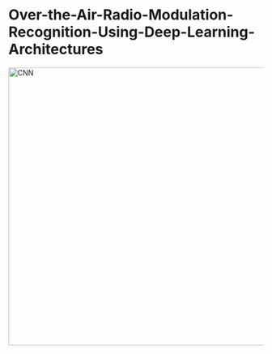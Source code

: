 # Over-the-Air-Radio-Modulation-Recognition-Using-Deep-Learning-Architectures
<img width="549" alt="CNN" src="https://github.com/hardik-01/Over-the-Air-Radio-Modulation-Recognition-Using-Deep-Learning-Architectures/assets/79793233/c36b4c30-8472-493d-a10d-04c745056065">


